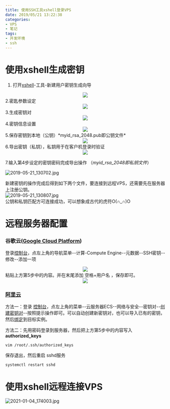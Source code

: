 ```yaml
---
title: 使用SSH工具xshell登录VPS
date: 2019/05/21 13:22:38
categories: 
- VPS
- 笔记
tags: 
- 开发环境
- ssh
---
```


# 使用xshell生成密钥
1. 打开[xshell](https://www.netsarang.com/zh/xshell-download/)-工具-新建用户密钥生成向导
<div align="center"><img src="https://i.loli.net/2021/01/04/8zPWhR9OdYSFXoi.jpg"/></div>
2.密匙参数设定  

<div align="center"><img src="https://i.loli.net/2021/01/04/joB4ZDpM5G86AhF.jpg"/></div>
3.生成密钥对  
<div align="center"><img src="https://i.loli.net/2021/01/04/TWc4LgFbPay6mrl.jpg"/></div>
4.密钥信息设置  
<div align="center"><img src="https://i.loli.net/2021/01/04/SbpiH4Pu1LrMJaN.jpg"/></div>
5.保存密钥到本地（公钥）*myid_rsa_2048.pub即公钥文件*

<div align="center"><img src="https://i.loli.net/2021/01/04/8wBaoYeT6sqvWry.jpg"/></div>  
<!--more-->
6.导出密钥（私钥），私钥用于在客户机登录时验证    

<div align="center"><img src="https://i.loli.net/2021/01/04/p2EWT7KgnSoswqI.jpg"/></div>

7.输入第4步设定的密钥密码完成导出操作  （*myid_rsa_2048即私钥文件*）

![2019-05-21_130702.jpg](https://i.loli.net/2021/01/04/rO9ywuAf6ZdISxG.jpg)

新建密钥的操作完成后得到如下两个文件，要连接到远程VPS，还需要先在服务器上注册公钥。  
![2019-05-21_130807.jpg](https://i.loli.net/2021/01/04/EH3LOoYij4AzWwu.jpg)  
公钥和私钥匹配方可连接成功，可以想象成古代的虎符O(∩_∩)O
# 远程服务器配置
### 谷歌云([Google Cloud Platform](https://cloud.google.com/)) 
登录[控制台](https://console.cloud.google.com/)，点左上角的导航菜单--计算-Compute Engine--元数据--SSH密钥--修改--添加一项  

<div align="center"><img src="https://i.loli.net/2021/01/04/jVlkBhZ9q8f1rPt.png"/></div>
粘贴上方第5步中的内容。并在末尾添加 空格+用户名 ，保存即可。  
<div align="center"><img src="https://i.loli.net/2021/01/04/AlkiTmdrFoxGItj.jpg"/></div>

### [阿里云 ](https://www.aliyun.com/)

方法一：登录 [控制台](https://home.console.aliyun.com/)，点左上角的菜单--云服务器ECS--网络与安全--密钥对--[创建密钥对](https://help.aliyun.com/document_detail/51793.html?spm=a2c4g.11186623.6.926.64664636cyMwgF)--按照提示操作即可。可以自动创建新密钥对，也可以导入已有的密钥，然后[绑定](https://help.aliyun.com/document_detail/51796.html?spm=5176.2020520101keyPair.0.dexternal.16bc4df5oeisdw)到目标实例。

方法二：先用密码登录到服务器，然后把上方第5步中的内容写入 **authorized_keys**
```shell 
vim /root/.ssh/authorized_keys
```

保存退出，然后重启 sshd服务
```shell  
systemctl restart sshd
```
# 使用xshell远程连接VPS

![2021-01-04_174003.jpg](https://i.loli.net/2021/01/04/BDrAaVOqCY2EoXc.jpg)